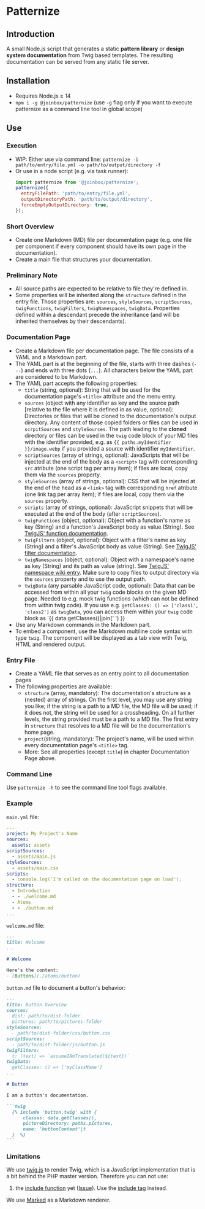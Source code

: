 # Patternize


## Introduction

A small Node.js script that generates a static **pattern library** or **design system documentation**
from Twig based templates. The resulting documentation can be served from any static file server.


## Installation
- Requires Node.js ≥ 14
- `npm i -g @joinbox/patternize` (use `-g` flag only if you want to execute patternize as a 
  command line tool in global scope)


## Use

### Execution

- WIP: Either use via command line: `patternize -i path/to/entry/file.yml -o path/to/output/directory -f`
- Or use in a node script (e.g. via task runner): 
  ```javascript
  import patternize from '@joinbox/patternize';
  patternize({
    entryFilePath: 'path/to/entry/file.yml',
    outputDirectoryPath: 'path/to/output/directory',
    forceEmptyOutputDirectory: true,
  });
  ```

### Short Overview
- Create one Markdown (MD) file per documentation page (e.g. one file per component if every
component should have its own page in the documentation).
- Create a main file that structures your documentation.

### Preliminary Note
- All source paths are expected to be relative to file they're defined in.
- Some properties will be inherited along the `structure` defined in the entry file. Those
  properties are: `sources`, `styleSources`, `scriptSources`, `twigFunctions`, `twigFilters`,
  `twigNamespaces`, `twigData`.
  Properties defined within a descendant precede the inheritance (and will be inherited themselves
  by their descendants).

### Documentation Page
- Create a Markdown file per documentation page. The file consists of a YAML and a Markdown part.
- The YAML part is at the beginning of the file, starts with three dashes (`---`) and ends with
three dots (`...`). All characters below the YAML part are considered to be Markdown.
- The YAML part accepts the following properties:
    - `title` (string, optional): String that will be used for the documentation page's `<title>`
      attribute and the menu entry.
    - `sources` (object with any identifier as key and the source path [relative to the file where
      it is defined in as value, optional): Directories or files that will
      be cloned to the documentation's output directory. Any content of those copied folders or
      files can be used in `scrpitSources` and `styleSources`. The path leading to the **cloned**
      directory or files can be used in the `twig` code block of your MD files with the identifier
      provided, e.g. as `{{ paths.myIdentifier }}/image.webp` if you provided a source with
      identifier `myIdentifier`.
    - `scriptSources` (array of strings, optional): JavaScripts that will be injected at the end of
      the body as a `<script>` tag with corresponding `src` atribute (one script tag per array
      item); if files are local, copy them via the `sources` property.
    - `styleSources` (array of strings, optional): CSS that will be injected at the end of the
      head as a `<link>` tag with corresponding `href` atribute (one link tag per array item); if
      files are local, copy them via the `sources` property.
    - `scripts` (array of strings, optional): JavaScript snippets that will be executed at the
      end of the body (after `scriptSources`).
    - `twigFunctions` (object, optional): Object with a function's name as key (String) and
      a function's JavaScript body as value (String). See
      [TwigJS' function documentation](http://jmsyst.com/libs/twig.js/master/functions).
    - `twigFilters` (object, optional): Object with a filter's name as key (String) and
      a filter's JavaScript body as value (String). See
      [TwigJS' filter documentation](http://jmsyst.com/libs/twig.js/master/filters).
    - `twigNamespaces` (object, optional): Object with a namespace's name as key (String) and
      its path as value (string). See
      [TwigJS' namespace wiki entry](https://github.com/twigjs/twig.js/wiki#user-content-namespaces).
      Make sure to copy files to output directory via the `sources` property and to use the output
      path.
    - `twigData` (any parsable JavaScript code, optional): Data that can be accessed from within
      all your `twig` code blocks on the given MD page. Needed to e.g. mock twig functions
      (which can not be defined from within twig code). If you use e.g.
      `getClasses: () => ['class1', 'class2']` as `twigData`, you can access them within your
      `twig` code block as `{{ data.getClasses()|join(' ') }}
- Use any Markdown commands in the Markdown part.
- To embed a component, use the Markdown multiline code syntax with type `twig`. The component will
  be displayed as a tab view with Twig, HTML and rendered output.

### Entry File
- Create a YAML file that serves as an entry point to all documentation pages
- The following properties are available:
    - `structure` (array, mandatory): The documentation's structure as a (nested) array of strings.
      On the first level, you may use any string you like; if the string is a path to a MD file,
      the MD file will be used; if it does not, the string will be used for a crossheading. On all
      further levels, the string provided must be a path to a MD file. The first entry in
      `structure` that resolves to a MD file will be the documentation's home page.
    - `project`(string, mandatory): The project's name, will be used within every documentation
      page's `<title>` tag.
    - More: See all properties (except `title`) in chapter Documentation Page above.

### Command Line
Use `patternize -h` to see the command line tool flags available.

### Example
`main.yml` file:

```yaml
---
project: My Project's Name
sources:
  assets: assets
scriptSources:
  - assets/main.js
styleSources:
  - assets/main.css
scripts:
  - console.log('I'm called on the documentation page on load');
structure:
  - Introduction
  - - ./welcome.md
  - Atoms
  - - ./button.md
...
```

`welcome.md` file:
~~~markdown
---
title: Welcome
...

# Welcome

Here's the content:
- [Buttons](./atoms/button)
~~~


`button.md` file to document a button's behavior: 
~~~markdown
---
title: Button Overview
sources:
  dist: path/to/dist-folder
  pictures: path/to/pictures-folder
styleSources:
  - path/to/dist-folder/css/button.css
scriptSources:
  - path/to/dist-folder/js/button.js
twigFilters:
  t: (text) => `assumeIAmTranslated(${text})`
twigData:
  getClasses: () => ['myClassName']
...

# Button

I am a button's documentation.

```twig
  {% include 'button.twig' with {
      classes: data.getClasses(),
      pictureDirectory: paths.pictures,
      name: 'buttonContent'|t
  }  %}
```
~~~


### Limitations
We use [twig.js](https://github.com/twigjs/twig.js/wiki) to render Twig, which is a JavaScript
implementation that is a bit behind the PHP master version. Therefore you can not use:
1. the [include function](https://twig.symfony.com/doc/2.x/functions/include.html) yet
([Issue](https://github.com/twigjs/twig.js/issues/392)). Use the
[include tag](https://twig.symfony.com/doc/3.x/tags/import.html) instead.

We use [Marked](https://github.com/markedjs/marked) as a Markdown renderer.